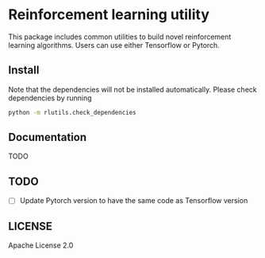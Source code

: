 # Reinforcement learning utility

This package includes common utilities to build novel reinforcement learning algorithms. Users can use either Tensorflow
or Pytorch.

## Install

Note that the dependencies will not be installed automatically. Please check dependencies by running

```bash
python -m rlutils.check_dependencies
```

## Documentation

TODO

## TODO
* [ ] Update Pytorch version to have the same code as Tensorflow version

## LICENSE

Apache License 2.0